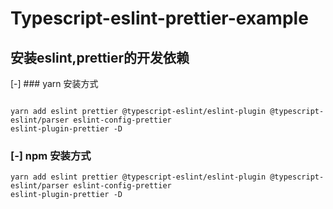 # Typescript-eslint-prettier-example

## 安装eslint,prettier的开发依赖

[-] ### yarn 安装方式

```shell

yarn add eslint prettier @typescript-eslint/eslint-plugin @typescript-eslint/parser eslint-config-prettier 
eslint-plugin-prettier -D
```

### [-] npm 安装方式

```shell
yarn add eslint prettier @typescript-eslint/eslint-plugin @typescript-eslint/parser eslint-config-prettier 
eslint-plugin-prettier -D
```
